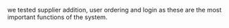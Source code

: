 we tested supplier addition, user ordering and login as these are the most important functions of the system.
